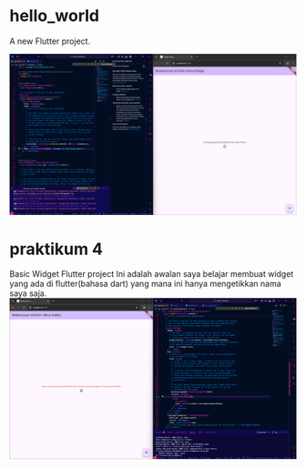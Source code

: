 # hello_world

A new Flutter project.

![screenshot hello_word](images/01.png)

# praktikum 4

Basic Widget Flutter project
Ini adalah awalan saya belajar membuat widget yang ada di flutter(bahasa dart) yang mana ini hanya mengetikkan nama saya saja.
![screenshot basic_widget](images/02.png)





<!-- ## Getting Started

This project is a starting point for a Flutter application.

A few resources to get you started if this is your first Flutter project:

- [Lab: Write your first Flutter app](https://docs.flutter.dev/get-started/codelab)
- [Cookbook: Useful Flutter samples](https://docs.flutter.dev/cookbook)

For help getting started with Flutter development, view the
[online documentation](https://docs.flutter.dev/), which offers tutorials,
samples, guidance on mobile development, and a full API reference. -->
